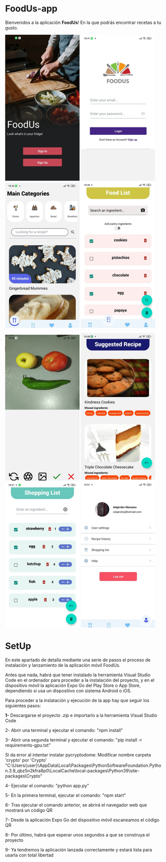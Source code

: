 # FoodUs-app

Bienvenidos a la aplicación **FoodUs**! En la que podrás encontrar recetas a tu gusto.

<img src="https://github.com/alemandor1/FoodUs-app/blob/master/imagesReadme/home.jpeg" width="240"> <img src="https://github.com/alemandor1/FoodUs-app/blob/master/imagesReadme/login.jpeg" width="240"> <img src="https://github.com/alemandor1/FoodUs-app/blob/master/imagesReadme/main.jpeg" width="240"> <img src="https://github.com/alemandor1/FoodUs-app/blob/master/imagesReadme/foodlist.jpeg" width="240">

<img src="https://github.com/alemandor1/FoodUs-app/blob/master/imagesReadme/camera.jpeg" width="240"> <img src="https://github.com/alemandor1/FoodUs-app/blob/master/imagesReadme/suggested.jpeg" width="240"> <img src="https://github.com/alemandor1/FoodUs-app/blob/master/imagesReadme/shopping.jpeg" width="240"> <img src="https://github.com/alemandor1/FoodUs-app/blob/master/imagesReadme/profile.jpeg" width="240">

# SetUp

En este apartado de detalla mediante una serie de pasos el proceso de instalación y lanzamiento de la aplicación móvil FoodUs.

Antes que nada, habrá que tener instalado la herramienta Visual Studio Code en el ordenador para proceder a la instalación del proyecto,
y en el dispositivo móvil la aplicación Expo Go del Play Store o App Store, dependiendo si usa un dispositivo con sistema Android o iOS.

Para proceder a la inslatación y ejecución de la app hay que seguir los siguientes pasos:

**1-** Descargarse el proyecto .zip e importarlo a la herramienta Visual Studio Code

2- Abrir una terminal y ejecutar el comando: "npm install"

3- Abrir una segunda terminal y ejecutar el comando: "pip install -r requirements-gpu.txt"
  
  Si da error al intentar instalar pycryptodome:
  Modificar nombre carpeta 'crypto' por 'Crypto' 
  "C:\Users\{user}\AppData\Local\Packages\PythonSoftwareFoundation.Python.3.9_qbz5n2kfra8p0\LocalCache\local-packages\Python39\site-packages\Crypto"
  
4- Ejecutar el comando: "python app.py"

5- En la primera terminal, ejecutar el comando: "npm start"

6- Tras ejecutar el comando anterior, se abrirá el navegador web que mostrará un código QR

7- Desde la aplicación Expo Go del dispositivo móvil escaneamos el código QR

8- Por último, habrá que esperar unos segundos a que se construya el proyecto

9- Ya tendremos la aplicación lanzada correctamente y estará lista para usarla con total libertad
